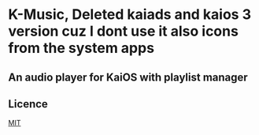 # K-Music, Deleted kaiads and kaios 3 version cuz I dont use it also icons from the system apps

## An audio player for KaiOS with playlist manager

## Licence

[MIT](https://opensource.org/licenses/MIT)

